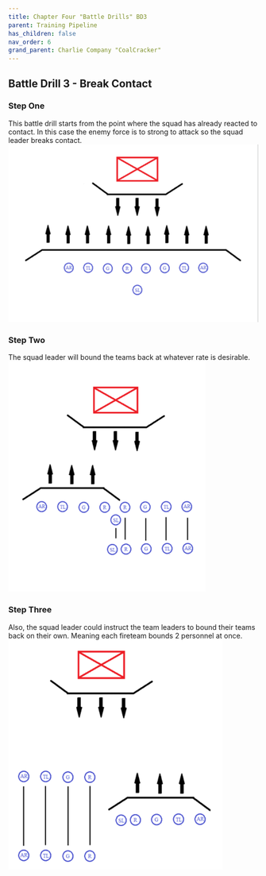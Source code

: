 ```yaml
---
title: Chapter Four "Battle Drills" BD3
parent: Training Pipeline
has_children: false
nav_order: 6
grand_parent: Charlie Company "CoalCracker"
---
```

## Battle Drill 3 - Break Contact

### Step One
This battle drill starts from the point where the squad has already reacted to contact. In this case the enemy force is to strong to attack so the squad leader breaks contact.
![CCT31](https://github.com/Baconbits111/28thDocs/blob/main/images/CCT31.png?raw=true)

### Step Two
The squad leader will bound the teams back at whatever rate is desirable.
![CCT32](https://github.com/Baconbits111/28thDocs/blob/main/images/CCT32.png?raw=true)

### Step Three
Also, the squad leader could instruct the team leaders to bound their teams back on their own. Meaning each fireteam bounds 2 personnel at once.
![CCT33](https://github.com/Baconbits111/28thDocs/blob/main/images/CCT33.png?raw=true)